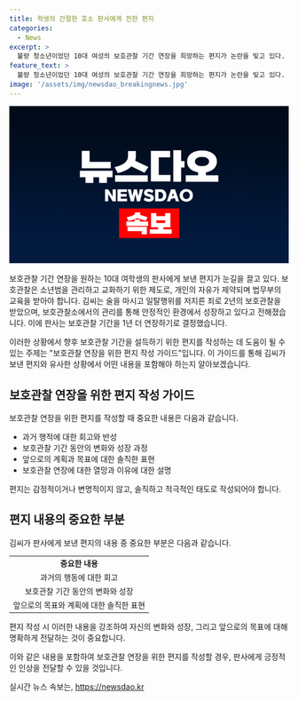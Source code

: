 ```yaml
---
title: 학생의 간절한 호소 판사에게 전한 편지
categories:
  - News
excerpt: >
  불량 청소년이었던 10대 여성의 보호관찰 기간 연장을 희망하는 편지가 논란을 빚고 있다. 처음에는 가출과 음주로 인해 처분을 받았으나 보호관찰소에서의 관리와 프로그램을 통해 긍정적인 변화를 이룬 것으로 전해졌다. 자신의 성장과 대학 진학을 꿈꾸는 내용이 강조된 편지를 받은 법원은 보호관찰 기간을 1년 더 연장했다. 해당 보호관찰소 관계자는 청소년들의 성장을 위해 최선을 다하겠다고 전했다.
feature_text: >
  불량 청소년이었던 10대 여성의 보호관찰 기간 연장을 희망하는 편지가 논란을 빚고 있다. 처음에는 가출과 음주로 인해 처분을 받았으나 보호관찰소에서의 관리와 프로그램을 통해 긍정적인 변화를 이룬 것으로 전해졌다. 자신의 성장과 대학 진학을 꿈꾸는 내용이 강조된 편지를 받은 법원은 보호관찰 기간을 1년 더 연장했다. 해당 보호관찰소 관계자는 청소년들의 성장을 위해 최선을 다하겠다고 전했다.
image: '/assets/img/newsdao_breakingnews.jpg'
---
```


<p><img src="/assets/img/newsdao_breakingnews.jpg" alt="pcversion 속보" /></p>

<p>보호관찰 기간 연장을 원하는 10대 여학생의 판사에게 보낸 편지가 눈길을 끌고 있다. 보호관찰은 소년범을 관리하고 교화하기 위한 제도로, 개인의 자유가 제약되며 법무부의 교육을 받아야 합니다. 김씨는 술을 마시고 일탈행위를 저지른 죄로 2년의 보호관찰을 받았으며, 보호관찰소에서의 관리를 통해 안정적인 환경에서 성장하고 있다고 전해졌습니다. 이에 판사는 보호관찰 기간을 1년 더 연장하기로 결정했습니다.</p>

<p>이러한 상황에서 향후 보호관찰 기간을 설득하기 위한 편지를 작성하는 데 도움이 될 수 있는 주제는 "보호관찰 연장을 위한 편지 작성 가이드"입니다. 이 가이드를 통해 김씨가 보낸 편지와 유사한 상황에서 어떤 내용을 포함해야 하는지 알아보겠습니다. </p>

<h2 data-ke-size="size26">보호관찰 연장을 위한 편지 작성 가이드</h2>

<p data-ke-size="size16">보호관찰 연장을 위한 편지를 작성할 때 중요한 내용은 다음과 같습니다.</p>

<ul>
  <li>과거 행적에 대한 회고와 반성</li>
  <li>보호관찰 기간 동안의 변화와 성장 과정</li>
  <li>앞으로의 계획과 목표에 대한 솔직한 표현</li>
  <li>보호관찰 연장에 대한 열망과 이유에 대한 설명</li>
</ul>

<p data-ke-size="size16">편지는 감정적이거나 변명적이지 않고, 솔직하고 적극적인 태도로 작성되어야 합니다.</p>

<h2 data-ke-size="size26">편지 내용의 중요한 부분</h2>

<p data-ke-size="size16">김씨가 판사에게 보낸 편지의 내용 중 중요한 부분은 다음과 같습니다.</p>

<table>
  <tr>
    <td style="text-align: center; height: 17px;"><b>중요한 내용</b></td>
  </tr>
  <tr>
    <td style="text-align: center; height: 17px;">과거의 행동에 대한 회고</td>
  </tr>
  <tr>
    <td style="text-align: center; height: 17px;">보호관찰 기간 동안의 변화와 성장</td>
  </tr>
  <tr>
    <td style="text-align: center; height: 17px;">앞으로의 목표와 계획에 대한 솔직한 표현</td>
  </tr>
</table>

<p data-ke-size="size16">편지 작성 시 이러한 내용을 강조하여 자신의 변화와 성장, 그리고 앞으로의 목표에 대해 명확하게 전달하는 것이 중요합니다.</p>

<p>이와 같은 내용을 포함하여 보호관찰 연장을 위한 편지를 작성할 경우, 판사에게 긍정적인 인상을 전달할 수 있을 것입니다.</p>
실시간 뉴스 속보는, <a href="https://newsdao.kr" rel="dofollow">https://newsdao.kr</a>


